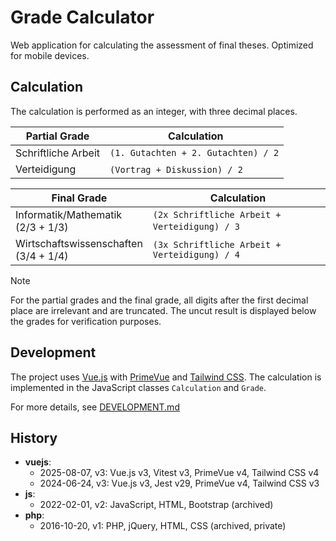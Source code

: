 # Grade Calculator

Web application for calculating the assessment of final theses.
Optimized for mobile devices.

<!-- TODO: Add an screenshot. -->

## Calculation

The calculation is performed as an integer, with three decimal places.

| Partial Grade       |  Calculation                        |
| ------------------- | ----------------------------------- |
| Schriftliche Arbeit | `(1. Gutachten + 2. Gutachten) / 2` |
| Verteidigung        | `(Vortrag + Diskussion) / 2`        |

| Final Grade                                |  Calculation                                   |
| ------------------------------------------ | ---------------------------------------------- |
| Informatik/Mathematik<br />(2/3 + 1/3)     | `(2x Schriftliche Arbeit + Verteidigung) / 3`  |
| Wirtschaftswissenschaften<br />(3/4 + 1/4) | `(3x Schriftliche Arbeit + Verteidigung) / 4`  |

> [!NOTE]
> For the partial grades and the final grade, all digits after the first
> decimal place are irrelevant and are truncated. The uncut result is displayed
> below the grades for verification purposes.

## Development

The project uses [Vue.js] with [PrimeVue] and [Tailwind CSS].
The calculation is implemented in the JavaScript classes `Calculation` and
`Grade`.

[Vue.js]: https://vuejs.org/
[PrimeVue]: https://primevue.org/
[Tailwind CSS]: https://tailwindcss.com/

For more details, see [DEVELOPMENT.md](./DEVELOPMENT.md)

## History

- **vuejs**:
  - 2025-08-07, v3: Vue.js v3, Vitest v3, PrimeVue v4, Tailwind CSS v4
  - 2024-06-24, v3: Vue.js v3, Jest v29, PrimeVue v4, Tailwind CSS v3
- **js**:
  - 2022-02-01, v2: JavaScript, HTML, Bootstrap (archived)
- **php**:
  - 2016-10-20, v1: PHP, jQuery, HTML, CSS (archived, private)
